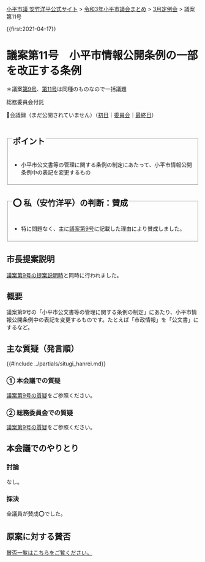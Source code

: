 <p class="breadcrumbs"><a href="https://yasutakeyohei.com/">小平市議 安竹洋平公式サイト</a> > <a href="../index.md">令和3年小平市議会まとめ</a> > <a href="./index.md">3月定例会</a> > 議案第11号</p>

{{first:2021-04-17}}

# 議案第11号　小平市情報公開条例の一部を改正する条例

＊議案[第9号](./gian-9.md)、[第11号](gian-11.md)は同種のものなので一括議題

<i class="fa fa-gavel" aria-hidden="true"></i> 総務委員会付託

<p class="read-kaigiroku">📄会議録（まだ公開されていません）（<a href="https://ssp.kaigiroku.net/tenant/kodaira/SpTop.html">初日</a>｜<a href="https://ssp.kaigiroku.net/tenant/kodaira/SpTop.html">委員会</a>｜<a href="https://ssp.kaigiroku.net/tenant/kodaira/SpTop.html">最終日</a>）</p>

<fieldset class="point">
  <legend>
    <h2> ポイント </h2>
  </legend>
  <ul>
    <li class="chk">小平市公文書等の管理に関する条例の制定にあたって、小平市情報公開条例中の表記を変更するもの</li>
  </ul>
</fieldset>

<fieldset class="sanpi">
  <legend>
    <h2>⭕️ 私（安竹洋平）の判断：賛成 </h2>
  </legend>
  <ul>
    <li>特に問題なく、主に<a href="./gian-9.md">議案第9号</a>に記載した理由により賛成しました。</li>
  </ul>
</fieldset>

## 市長提案説明

[議案第9号の提案説明時](./gian-9.md#市長提案説明)と同時に行われました。

## 概要
議案第9号の「小平市公文書等の管理に関する条例の制定」にあたり、小平市情報公開条例中の表記を変更するものです。たとえば「市政情報」を「公文書」にするなど。

## 主な質疑（発言順）
{{#include ../partials/situgi_hanrei.md}}

### ① 本会議での質疑

[議案第9号の質疑](./gian-5#①-本会議での質疑)をご参照ください。

### ② 総務委員会での質疑

[議案第9号の質疑](./gian-5#②-総務委員会での質疑)をご参照ください。

## 本会議でのやりとり

### 討論

なし。

### 採決

全議員が賛成⭕️でした。


## 原案に対する賛否
[賛否一覧はこちらをご覧ください。](../kekka-ichiran.md#賛否)